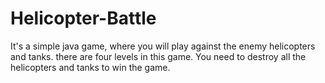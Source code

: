 # Helicopter-Battle
It's a simple java game, where you will play against the enemy helicopters and tanks.
there are four levels in this game. You need to destroy all the helicopters and tanks to win the game. 
